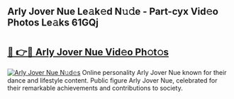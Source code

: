## Arly Jover Nue Le𝚊k𝚎d N𝚞𝚍e - Part-cyx Vid𝚎o Photos Le𝚊ks 61GQj

# <h2><a href="http://fb3i5n.evod.top/?m=Arly+Jover+Nue">🔗 👉🔴 Arly Jover Nue Vid𝚎o Ph𝚘t𝚘s</a></h2>

[![Arly Jover Nue N𝚞d𝚎s](https://i.imgur.com/8V9OHl7.gif)](http://fb3i5n.evod.top/?m=Arly+Jover+Nue)
Online personality Arly Jover Nue known for their dance and lifestyle content. Public figure Arly Jover Nue, celebrated for their remarkable achievements and contributions to society. 
